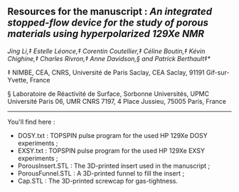 Resources for the manuscript : _An integrated stopped-flow device for the study of porous materials using hyperpolarized 129Xe NMR_
------------------

_Jing Li,‡ Estelle Léonce,‡ Corentin Coutellier,‡ Céline Boutin,‡ Kévin Chighine,‡ Charles Rivron,‡ Anne Davidson,§ and Patrick Berthault‡*_

‡ NIMBE, CEA, CNRS, Université de Paris Saclay, CEA Saclay, 91191 Gif-sur-Yvette, France

§ Laboratoire de Réactivité de Surface, Sorbonne Universités, UPMC Université Paris 06, UMR CNRS 7197, 4 Place Jussieu, 75005 Paris, France

--------------

You'll find here :
- DOSY.txt : TOPSPIN pulse program for the used HP 129Xe DOSY experiments ;
- EXSY.txt : TOPSPIN pulse program for the used HP 129Xe EXSY experiments ;
- PorousInsert.STL : The 3D-printed insert used in the manuscript ;
- PorousFunnel.STL : A 3D-printed funnel to fill the insert ;
- Cap.STL : The 3D-printed screwcap for gas-tightness.
